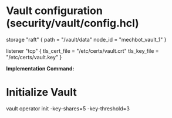 # Vault configuration (security/vault/config.hcl)
storage "raft" {
  path = "/vault/data"
  node_id = "mechbot_vault_1"
}

listener "tcp" {
  tls_cert_file = "/etc/certs/vault.crt"
  tls_key_file = "/etc/certs/vault.key"
}


**Implementation Command:**

# Initialize Vault
vault operator init -key-shares=5 -key-threshold=3
